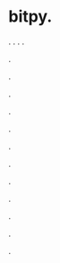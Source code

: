 # bitpy.
.
.
.
.












.






















































.
























.



























.

















































































.































































.































































































.















.


































































.
























































































.




.






.












